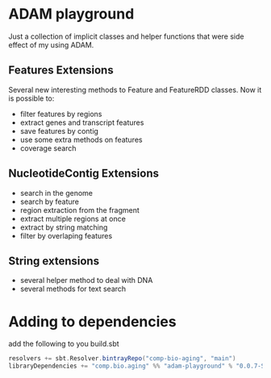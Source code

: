ADAM playground
===============

Just a collection of implicit classes and helper functions that were side effect of my using ADAM.

Features Extensions
-------------------

Several new interesting methods to Feature and FeatureRDD classes.
Now it is possible to:
* filter features by regions
* extract genes and transcript features
* save features by contig
* use some extra methods on features
* coverage search

NucleotideContig Extensions
-----------------

* search in the genome
* search by feature
* region extraction from the fragment
* extract multiple regions at once
* extract by string matching
* filter by overlaping features

String extensions
-----------------

* several helper method to deal with DNA
* several methods for text search

Adding to dependencies
======================

add the following to you build.sbt

```sbt
resolvers += sbt.Resolver.bintrayRepo("comp-bio-aging", "main")
libraryDependencies += "comp.bio.aging" %% "adam-playground" % "0.0.7-SNAP6.6"
```
